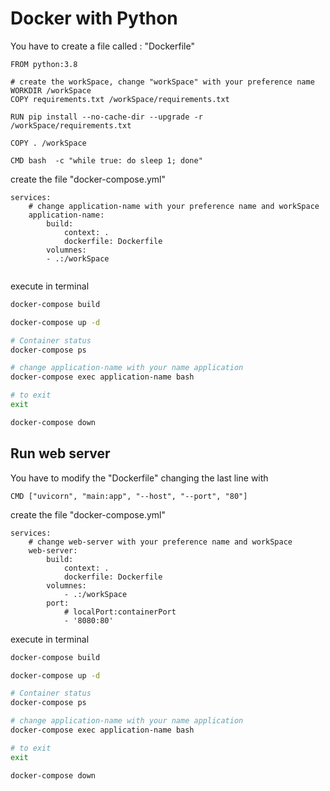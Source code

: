 # Docker with Python


You have to create a file called : "Dockerfile"
```docker
FROM python:3.8

# create the workSpace, change "workSpace" with your preference name
WORKDIR /workSpace
COPY requirements.txt /workSpace/requirements.txt

RUN pip install --no-cache-dir --upgrade -r /workSpace/requirements.txt

COPY . /workSpace

CMD bash  -c "while true: do sleep 1; done"
```

create the file "docker-compose.yml"

```docker
services:
    # change application-name with your preference name and workSpace
    application-name:
        build:
            context: .
            dockerfile: Dockerfile
        volumnes:
        - .:/workSpace
        
```

execute in terminal

```sh
docker-compose build

docker-compose up -d

# Container status
docker-compose ps  

# change application-name with your name application
docker-compose exec application-name bash

# to exit
exit

docker-compose down
```
## Run web server

You have to modify the "Dockerfile" changing the last line with
```docker
CMD ["uvicorn", "main:app", "--host", "--port", "80"]
```

create the file "docker-compose.yml"

```docker
services:
    # change web-server with your preference name and workSpace
    web-server:
        build:
            context: .
            dockerfile: Dockerfile
        volumnes:
            - .:/workSpace
        port:
            # localPort:containerPort
            - '8080:80'

```

execute in terminal

```sh
docker-compose build

docker-compose up -d

# Container status
docker-compose ps  

# change application-name with your name application
docker-compose exec application-name bash

# to exit
exit

docker-compose down
```